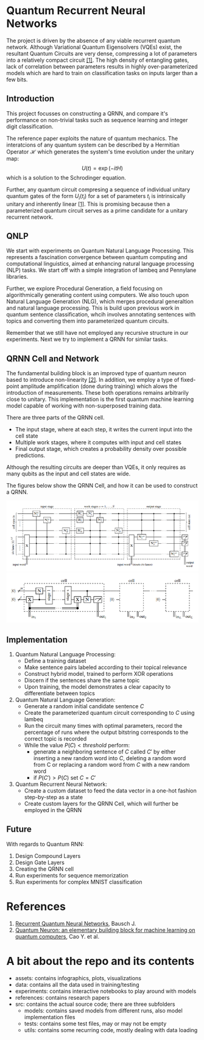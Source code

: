 # Quantum Recurrent Neural Networks

The project is driven by the absence of any viable recurrent quantum network. Although Variational Quantum Eigensolvers (VQEs) exist, the resultant Quantum Circuits are very dense, compressing a lot of parameters into a relatively compact circuit [[1]](#references). The high density of entangling gates, lack of correlation between parameters results in highly over-parameterized models which are hard to train on classification tasks on inputs larger than a few bits.

## Introduction
This project focusses on constructing a QRNN, and compare it's performance on non-trivial tasks such as sequence learning and integer digit classification.

The reference paper exploits the nature of quantum mechanics. The interatcions of any quantum system can be described by a Hermitian Operator $\mathcal{H}$ which generates the system's time evolution under the unitary map:
$$U(t) = \exp(-itH)$$
which is a solution to the Schrodinger equation.

Further, any quantum circuit compresing a sequence of individual unitary quantum gates of the form $U_i(t_i)$ for a set of parameters $t_i$ is intrinsically unitary and inherently linear [[1]](#references). This is promising because then a parameterized quantum circuit serves as a prime candidate for a unitary recurrent network.

## QNLP
We start with experiments on Quantum Natural Language Processing. This represents a fascination convergence between quantum computing and computational linguistics, aimed at enhancing natural language processing (NLP) tasks. We start off with a simple integration of lambeq and Pennylane libraries.

Further, we explore Procedural Generation, a field focusing on algorithmically generating content using computers. We also touch upon Natural Language Generation (NLG), which merges procedural generaltion and natural language processing. This is build upon previous work in quantum sentence classification, whcih involves annotating sentences with topics and converting them into parameterized quantum circuits.

Remember that we still have not employed any recursive structure in our experiments. Next we try to implement a QRNN for similar tasks.

## QRNN Cell and Network
The fundamental building block is an improved type of quantum neuron based to introduce non-linearity [[2]](#references). In addition, we employ a type of fixed-point amplitude amplification (done during training) which alows the introduction of measurements. These both operations remains arbitrarily close to unitary. This implementation is the first quantum machine learning model capable of working with non-superposed training data.

There are three parts of the QRNN cell.
- The input stage, where at each step, it writes the current input into the cell state
- Multiple work stages, where it computes with input and cell states
- Final output stage, which creates a probability density over possible predictions.

Although the resulting circuits are deeper than VQEs, it only requires as many qubits as the input and cell states are wide.

The figures below show the QRNN Cell, and how it can be used to construct a QRNN.

<!-- ![QRNN Cell](./assets/QRNN_Cell.png)
$$\textit{QRNN Cell}$$
![QRNN](https://github.com/andysama79/quantum-recurrent-neural-network/blob/master/assets/QRNN.png?raw=true)
$$\textit{QRNN}$$ -->

<img src="./assets/QRNN_Cell.png" alt="QRNN Cell" title="QRNN Cell">
<img src="./assets/QRNN.png" alt="QRNN" title="QRNN">

## Implementation
1. Quantum Natural Language Processing:
   - Define a training dataset
   - Make sentence pairs labeled according to their topical relevance
   - Construct hybrid model, trained to perform XOR operations
   - Discern if the sentences share the same topic
   - Upon training, the model demonstrates a clear capacity to differentiate between topics
2. Quantum Natural Language Generation:
   - Generate a random initial candidate sentence $C$
   - Create the parameterized quantum circuit corresponding to $C$ using lambeq
   - Run the circuit many times with optimal parameters, record the percentage of runs where the output bitstring corresponds to the correct topic is recorded
   - While the value $P(C) < threshold$ perform:
     - generate a neighboring sentence of $C$ called $C'$ by either inserting a new random word into $C$, deleting a random word from C or replacing a random word from $C$ with a new random word
     - if $P(C') > P(C)$ set $C = C'$ 
3. Quantum Recurrent Neural Network:
   - Create a custom dataset to feed the data vector in a one-hot fashion step-by-step as a state
   - Create custom layers for the QRNN Cell, which will further be employed in the QRNN

## Future
With regards to Quantum RNN:
1. Design Compound Layers
2. Design Gate Layers
3. Creating the QRNN cell
4. Run experiments for sequence memorization
5. Run experiments for complex MNIST classification

# References
1. [Recurrent Quantum Neural Networks](./references/2006.14619.pdf), Bausch J.
2. [Quantum Neuron: an elementary building block for machine learning on quantum computers](./references/1711.11240.pdf), Cao Y. et al.

# A bit about the repo and its contents
- assets: contains infographics, plots, visualizations
- data: contains all the data used in training/testing
- experiments: contains interactive notebooks to play around with models
- references: contains research papers
- src: contains the actual source code; there are three subfolders
  - models: contains saved models from different runs, also model implementation files
  - tests: contains some test files, may or may not be empty
  - utils: contains some recurring code, mostly dealing with data loading